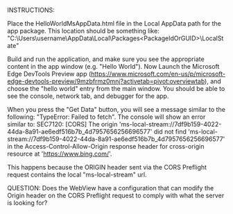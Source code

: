 INSTRUCTIONS:

Place the HelloWorldMsAppData.html file in the Local AppData path for the app package. This location should be something like:
"C:\Users\username\AppData\Local\Packages\<PackageIdOrGUID>\LocalState\"

Build and run the application, and make sure you see the appropriate content in the app window (e.g. "Hello World"). Now Launch the Microsoft Edge DevTools Preview app (https://www.microsoft.com/en-us/p/microsoft-edge-devtools-preview/9mzbfrmz0mnj?activetab=pivot:overviewtab), and choose the "hello world" entry from the main window. You should be able to see the console, network tab, and debugger for the app.

When you press the "Get Data" button, you will see a message similar to the following: "TypeError: Failed to fetch". The console will show an error similar to: 
SEC7120: [CORS] The origin 'ms-local-stream://7df9b159-4022-44da-8a91-ae6edf516b7b_4d7957656256696577' did not find 'ms-local-stream://7df9b159-4022-44da-8a91-ae6edf516b7b_4d7957656256696577' in the Access-Control-Allow-Origin response header for cross-origin  resource at 'https://www.bing.com/'.

This happens because the ORIGIN header sent via the CORS Preflight request contains the local "ms-local-stream" url. 

QUESTION: Does the WebView have a configuration that can modify the Origin header on the CORS Preflight request to comply with what the server is looking for?